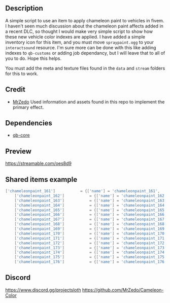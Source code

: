 ## Description
A simple script to use an item to apply chameleon paint to vehicles in fivem. I haven't seen much discussion about the chameleon paint affects added in a recent DLC, so thought I would make very simple script to show how these new vehicle color indexes are applied. I have added a simple inventory icon for this item, and you must move `spraypaint.ogg` to your `interactsound` resource. I'm sure more can be done with this like adding indexes to `qb-customs` or adding job dependancy, but I will leave that to all of you to do. Hope this helps.

You must add the meta and texture files found in the `data` and `stream` folders for this to work.

## Credit
- [MrZedo](https://github.com/MrZedo/Cameleon-Color) Used information and assets found in this repo to implement the primary effect.

## Dependencies
- [qb-core](https://github.com/qbcore-framework/qb-core)

## Preview
https://streamable.com/oes8d9

## Shared items example
```lua
['chameleonpaint_161'] 			 = {['name'] = 'chameleonpaint_161', 			['label'] = 'Monochrome Spray', 				['weight'] = 2000, 		['type'] = 'item', 		['image'] = 'chameleonpaint.png', 	['unique'] = false, 		['useable'] = true, 	['shouldClose'] = true,	   ['combinable'] = nil,   ['description'] = 'A fancy spray for your ride.'},
	['chameleonpaint_162'] 			 = {['name'] = 'chameleonpaint_162', 			['label'] = 'Night & Day Spray', 				['weight'] = 2000, 		['type'] = 'item', 		['image'] = 'chameleonpaint.png', 	['unique'] = false, 		['useable'] = true, 	['shouldClose'] = true,	   ['combinable'] = nil,   ['description'] = 'A fancy spray for your ride.'},
	['chameleonpaint_163'] 			 = {['name'] = 'chameleonpaint_163', 			['label'] = 'The Verlierer Spray', 				['weight'] = 2000, 		['type'] = 'item', 		['image'] = 'chameleonpaint.png', 	['unique'] = false, 		['useable'] = true, 	['shouldClose'] = true,	   ['combinable'] = nil,   ['description'] = 'A fancy spray for your ride.'},
	['chameleonpaint_164'] 			 = {['name'] = 'chameleonpaint_164', 			['label'] = 'Sprunk Extreme Spray', 			['weight'] = 2000, 		['type'] = 'item', 		['image'] = 'chameleonpaint.png', 	['unique'] = false, 		['useable'] = true, 	['shouldClose'] = true,	   ['combinable'] = nil,   ['description'] = 'A fancy spray for your ride.'},
	['chameleonpaint_165'] 			 = {['name'] = 'chameleonpaint_165', 			['label'] = 'Vice City Spray', 					['weight'] = 2000, 		['type'] = 'item', 		['image'] = 'chameleonpaint.png', 	['unique'] = false, 		['useable'] = true, 	['shouldClose'] = true,	   ['combinable'] = nil,   ['description'] = 'A fancy spray for your ride.'},
	['chameleonpaint_166'] 			 = {['name'] = 'chameleonpaint_166', 			['label'] = 'Synthwave Nights Spray', 			['weight'] = 2000, 		['type'] = 'item', 		['image'] = 'chameleonpaint.png', 	['unique'] = false, 		['useable'] = true, 	['shouldClose'] = true,	   ['combinable'] = nil,   ['description'] = 'A fancy spray for your ride.'},
	['chameleonpaint_167'] 			 = {['name'] = 'chameleonpaint_167', 			['label'] = 'Four Seasons Spray', 				['weight'] = 2000, 		['type'] = 'item', 		['image'] = 'chameleonpaint.png', 	['unique'] = false, 		['useable'] = true, 	['shouldClose'] = true,	   ['combinable'] = nil,   ['description'] = 'A fancy spray for your ride.'},
	['chameleonpaint_168'] 			 = {['name'] = 'chameleonpaint_168', 			['label'] = 'Maisonette 9 Throwback Spray', 	['weight'] = 2000, 		['type'] = 'item', 		['image'] = 'chameleonpaint.png', 	['unique'] = false, 		['useable'] = true, 	['shouldClose'] = true,	   ['combinable'] = nil,   ['description'] = 'A fancy spray for your ride.'},
	['chameleonpaint_169'] 			 = {['name'] = 'chameleonpaint_169', 			['label'] = 'Bubblegum Spray', 					['weight'] = 2000, 		['type'] = 'item', 		['image'] = 'chameleonpaint.png', 	['unique'] = false, 		['useable'] = true, 	['shouldClose'] = true,	   ['combinable'] = nil,   ['description'] = 'A fancy spray for your ride.'},
	['chameleonpaint_170'] 			 = {['name'] = 'chameleonpaint_170', 			['label'] = 'Full Rainbow Spray', 				['weight'] = 2000, 		['type'] = 'item', 		['image'] = 'chameleonpaint.png', 	['unique'] = false, 		['useable'] = true, 	['shouldClose'] = true,	   ['combinable'] = nil,   ['description'] = 'A fancy spray for your ride.'},
	['chameleonpaint_171'] 			 = {['name'] = 'chameleonpaint_171', 			['label'] = 'Sunset Spray', 					['weight'] = 2000, 		['type'] = 'item', 		['image'] = 'chameleonpaint.png', 	['unique'] = false, 		['useable'] = true, 	['shouldClose'] = true,	   ['combinable'] = nil,   ['description'] = 'A fancy spray for your ride.'},
	['chameleonpaint_172'] 			 = {['name'] = 'chameleonpaint_172', 			['label'] = 'The Seven Spray', 					['weight'] = 2000, 		['type'] = 'item', 		['image'] = 'chameleonpaint.png', 	['unique'] = false, 		['useable'] = true, 	['shouldClose'] = true,	   ['combinable'] = nil,   ['description'] = 'A fancy spray for your ride.'},
	['chameleonpaint_173'] 			 = {['name'] = 'chameleonpaint_173', 			['label'] = 'Kamen Rider Spray', 				['weight'] = 2000, 		['type'] = 'item', 		['image'] = 'chameleonpaint.png', 	['unique'] = false, 		['useable'] = true, 	['shouldClose'] = true,	   ['combinable'] = nil,   ['description'] = 'A fancy spray for your ride.'},
	['chameleonpaint_174'] 			 = {['name'] = 'chameleonpaint_174', 			['label'] = 'Chromatic Aberration Spray', 		['weight'] = 2000, 		['type'] = 'item', 		['image'] = 'chameleonpaint.png', 	['unique'] = false, 		['useable'] = true, 	['shouldClose'] = true,	   ['combinable'] = nil,   ['description'] = 'A fancy spray for your ride.'},
	['chameleonpaint_175'] 			 = {['name'] = 'chameleonpaint_175', 			['label'] = 'Its Christmas! Spray', 			['weight'] = 2000, 		['type'] = 'item', 		['image'] = 'chameleonpaint.png', 	['unique'] = false, 		['useable'] = true, 	['shouldClose'] = true,	   ['combinable'] = nil,   ['description'] = 'A fancy spray for your ride.'},
	['chameleonpaint_176'] 			 = {['name'] = 'chameleonpaint_176', 			['label'] = 'Temperature Spray', 				['weight'] = 2000, 		['type'] = 'item', 		['image'] = 'chameleonpaint.png', 	['unique'] = false, 		['useable'] = true, 	['shouldClose'] = true,	   ['combinable'] = nil,   ['description'] = 'A fancy spray for your ride.'},
```

## Discord
https://www.discord.gg/projectsloth
https://github.com/MrZedo/Cameleon-Color